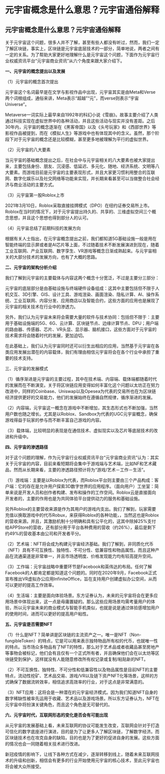 # 元宇宙概念是什么意思？元宇宙通俗解释


##  元宇宙概念是什么意思？元宇宙通俗解释

关于元宇宙这个问题，很多人并不了解，甚至有些人都没有听过，然而，我们一定了解区块链，事实上，区块链是元宇宙底层技术的一部分，简单地说，两者之间有一定的关系。为了帮助大家更好地理解什么是元宇宙这个问题，下面作为元宇宙行业权威资讯平台“元宇宙商业资讯”从六个角度来跟大家介绍下。

**一、元宇宙的概念提出以及发展**

（1）元宇宙的概念首次提出

元宇宙这个名词最早是在文学与影视作品中出现，元宇宙其实是由Meta和Verse两个词根组成，通俗来讲，Meta表示“超越”“元”，而verse则表示“宇宙Universe”。

Metaverse一词实际上最早来自1992年的科幻小说《雪崩》。故事主要介绍了人类通过科技实现在虚拟世界中的各种活动，并且这些活动与现实并没有差距。之后30年内，元宇宙的概念逐渐在《黑客帝国》以及《头号玩家》和《西部世界》等影视作品被提到，而在《模拟人生》等游戏中也有体现其中的含义。虽然，那个阶段下对于元宇宙的概念还是比较模糊，甚至更多地被理解为平行的虚拟世界。

（2）元宇宙的八大要素

当元宇宙的基础概念提出之后，在社会中与元宇宙相关的八大要素也被大家提出来，主要包括身份、朋友、沉浸感、低延迟、多元化、随地、经济系统、文明等八大要素。而游戏目前是元宇宙的主要表现形式，并且大家更习惯利用整合的互联网、数字化娱乐以及社交网络等功能来实现，并长期来看甚至可以当做整合社会经济与商业活动的主要方式。

（3）元宇宙第一股Roblox上市

2021年3月10日，Roblox采取直接挂牌模式（DPO）在纽约证券交易所上市。Roblox在当时的情况下，对于元宇宙提出持久的、共享的、三维虚拟空间三个概念思想，并且这个思想也得到部分人的认可。

（4）元宇宙总结了前期科技的发展方向

根据有关人士指出，在元宇宙概念提出之前，我们都知道5G基础设施一般是用在智能终端的显示屏或者是AI芯片等上面，不过随着技术不断发展演进到现在，随着工业互联网、产业互联网、数字孪生、VR游戏等概念日渐成熟起来。与元宇宙相关的大部分技术的发展方向，也有了大概的思路。

**二、元宇宙的架构分析介绍**

我们了解到元宇宙的主要载体与内容这两个概念十分宽泛，不过是主要分三部分：

元宇宙的底层部分是由基础设施与终端硬件设备组成：这其中主要包括但不限于人机交互、3D引擎、GIS、设计工具、游戏渲染、画面渲染、隐私计算、AI、操作系统、工业互联网、内容分发、应用商店以及智能合约，这些方面的应用也是展现了元宇宙的相关技术在行业中的渗透力。

另外，我们认为元宇宙未来将会需要大量的软件与技术协同：包括但不限于：主要用于基础设施端的5G、6G、云计算、区块链节点、边缘计算节点、DPU；用户端的路由器、传感器、芯片、VR头显、显示器、脑机接口，这些方面对于元宇宙的技术需求将会随着时代的发展，更加迫切。

在此基础上，我们认为元宇宙同时还可以衍生出相应的应用，当然基于元宇宙在各类应用发展出潜在的内容载体，我们有理由相信元宇宙将会在各个行业中承担了重要的技术支持。

三、元宇宙的发展模式

（1）循序渐进是元宇宙的主要过程，其中在技术端、内容端、载体端都随着时代的发展而在不断演变。关于将区块链应用变得如何丰富化这个问题以太坊正在努力改进中，同样的Coinbase、Uniswap以及Opesea为代表的交易所也在为区块链经济提供更好的交易能力，他们的发展始终在遵循自然规律，循序渐进的发展。

（2）内容端，元宇宙这一概念在游戏中不断增加，其生态形式也不断加强，当然用户数也随之增长。尤其是以Roblox、Sandbox为代表的UGC元宇宙概念，确保游戏得益于玩家的参与而不断丰富自己游戏的内容。

（3）载体端，比较明显的表现是在通信技术、虚拟现实以及芯片等底层技术的改进和升级中。

**四、元宇宙的渗透路径**

对于这个问题的理解，作为元宇宙行业权威资讯平台“元宇宙商业资讯”认为：其实关于元宇宙的内容，目前来看短期将会集中于游戏端与艺术端，比如NF和艺术藏品，然而从长期来看，主要的渗透路径预计将为“游戏/艺术－工作－生活”。

（1）游戏端：主要是以Roblox为代表，而Roblox平台则主要由三个产品构成：客户端：它的存在是允许用户探索3D数字世界的应用程序。（面向用户）工坐室：简单来说是开发人员和创作者构建、发布和操作的工作空间。Roblox云是直接面向开发者的，主要的作用也是为共同体验平台提供动力的服务和基础设施。

另外Roblox的主要营收来源是作为其用户的游戏内支出。我们了解到，玩家需要充值以换取游戏中的代币Robux，来获得Roblox的各种功能，，当然这也是Roblox的营收来源。并且，其激励机制十分明确和具有公平化的，这其中除掉25%支付给APPStore的营收，还有部分用于平台各种费用的营收（约26%），最后是剩下约49%的营收基本由公司和开发者平分。

（2）艺术端：NFT将会成为构建元宇宙经济基础。我们了解到，非同质化代币（NFT）具有不可互换性、独特性、不可分性、低兼容性和物品属性。而且这种产品在流通渠道是非常单一，并且市场透明度、价格发现能力均有较高提升空间。

（3）工作端：元宇宙战略中重要环节是Facebook和英伟达的布局。任何了解Facebook的人都肯定都是知道这个问题的。同时在2020年9月，Facebook正式宣布推出VR虚拟办公应用InfiniteOffice，旨在支持用户创建虚拟办公空间，从而可以更好的提高工作效率。

（4）生活端：主要是面向体验场景。东方证券认为，未来的元宇宙将会在更多应用场景中体现出来，这一点是毋庸置疑的。那么这些应用场景均需考量用户的体验，所以元宇宙未来的商业模式与智能手机类似，也就是说是通过体验感增加用户的使用时间，进而可以更好的提高用户粘性。

**五、元宇宙是否需要NFT**

（1）什么是NFT？简单讲是区块链的主流资产之一。唯一是NFT（Non-fungibleToken）的特点，它是可以用来表示独特物品所有权的代币，也就唯一性的特点。当市场众多物品有了NFT的特性，那么对于艺术品或者收藏品甚至房地产等事物会被标记，他们会有且仅有一个正式所有者，并且确保他们会在以太坊等区块链受到保护，这样就没有人能随意修改所有权记录或复制/粘贴新的NFT。

（2）不可互换性、独特性、不可分性和低兼容性以及物品属性是目前NFT的主要特点，流动性挖矿、艺术品交易、游戏/VR以及链下资产NFT化等场景，这样的方式确保了数据流转效率，相信追求高效率的行业，对于这点是非常满意的。

（3）NFT应用：这将会是一种潜在的元宇宙经济模式。因为我们知道NFT自身的数字稀缺性被率先运用于收藏、艺术品以及游戏场景。所以东方证券认为，NFT在元宇宙中将扮演关键角色，而且这个角色是无可替代的。

**六、元宇宙时代，互联网形态的变化是否会有可能出现**

从元宇宙的发展基础上看，未来互联网的协议可能发生改变，互联网会针对于打造可信化的数字底座进行演进，目的是为了让更多人了解区块链，了解数字经济。而区块链技术也在攻克自身的缺陷，目的也是为了更好的促进自身的发展。这些方面的情况也会一同随着相关技术进行改进。

新冠疫情的影响下，让线下各种方式在减少，逐渐转移到线上，随着未来互联网技术的升级和创新，相信会有更多的行业开始使用元宇宙的核心技术，至此元宇宙也将会被大众所接受。


